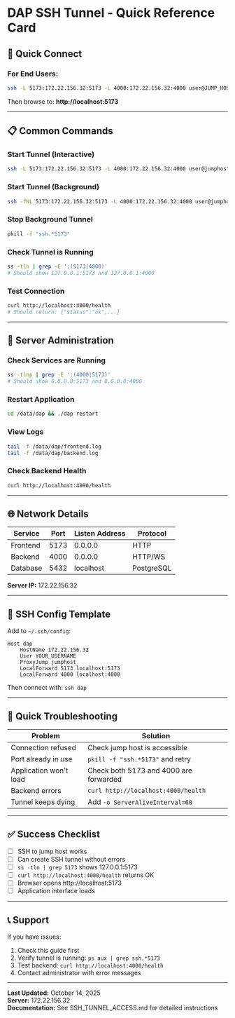 # DAP SSH Tunnel - Quick Reference Card

## 🚀 Quick Connect

### For End Users:
```bash
ssh -L 5173:172.22.156.32:5173 -L 4000:172.22.156.32:4000 user@JUMP_HOST
```
Then browse to: **http://localhost:5173**

---

## 📋 Common Commands

### Start Tunnel (Interactive)
```bash
ssh -L 5173:172.22.156.32:5173 -L 4000:172.22.156.32:4000 user@jumphost
```

### Start Tunnel (Background)
```bash
ssh -fNL 5173:172.22.156.32:5173 -L 4000:172.22.156.32:4000 user@jumphost
```

### Stop Background Tunnel
```bash
pkill -f "ssh.*5173"
```

### Check Tunnel is Running
```bash
ss -tln | grep -E ':(5173|4000)'
# Should show 127.0.0.1:5173 and 127.0.0.1:4000
```

### Test Connection
```bash
curl http://localhost:4000/health
# Should return: {"status":"ok",...}
```

---

## 🔧 Server Administration

### Check Services are Running
```bash
ss -tlnp | grep -E ':(4000|5173)'
# Should show 0.0.0.0:5173 and 0.0.0.0:4000
```

### Restart Application
```bash
cd /data/dap && ./dap restart
```

### View Logs
```bash
tail -f /data/dap/frontend.log
tail -f /data/dap/backend.log
```

### Check Backend Health
```bash
curl http://localhost:4000/health
```

---

## 🌐 Network Details

| Service  | Port | Listen Address | Protocol |
|----------|------|----------------|----------|
| Frontend | 5173 | 0.0.0.0       | HTTP     |
| Backend  | 4000 | 0.0.0.0       | HTTP/WS  |
| Database | 5432 | localhost      | PostgreSQL |

**Server IP:** 172.22.156.32

---

## 📝 SSH Config Template

Add to `~/.ssh/config`:
```
Host dap
    HostName 172.22.156.32
    User YOUR_USERNAME
    ProxyJump jumphost
    LocalForward 5173 localhost:5173
    LocalForward 4000 localhost:4000
```

Then connect with: `ssh dap`

---

## 🐛 Quick Troubleshooting

| Problem | Solution |
|---------|----------|
| Connection refused | Check jump host is accessible |
| Port already in use | `pkill -f "ssh.*5173"` and retry |
| Application won't load | Check both 5173 and 4000 are forwarded |
| Backend errors | `curl http://localhost:4000/health` |
| Tunnel keeps dying | Add `-o ServerAliveInterval=60` |

---

## ✅ Success Checklist

- [ ] SSH to jump host works
- [ ] Can create SSH tunnel without errors
- [ ] `ss -tln | grep 5173` shows 127.0.0.1:5173
- [ ] `curl http://localhost:4000/health` returns OK
- [ ] Browser opens http://localhost:5173
- [ ] Application interface loads

---

## 📞 Support

If you have issues:
1. Check this guide first
2. Verify tunnel is running: `ps aux | grep ssh.*5173`
3. Test backend: `curl http://localhost:4000/health`
4. Contact administrator with error messages

---

**Last Updated:** October 14, 2025  
**Server:** 172.22.156.32  
**Documentation:** See SSH_TUNNEL_ACCESS.md for detailed instructions

